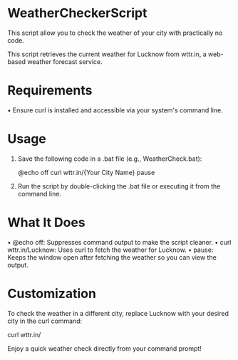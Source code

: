 # WeatherCheckerScript
This script allow you to check the weather of your city with practically no code.

This script retrieves the current weather for Lucknow from wttr.in, a web-based weather forecast service.

# Requirements
•	Ensure curl is installed and accessible via your system's command line.

# Usage
1.	Save the following code in a .bat file (e.g., WeatherCheck.bat):

    @echo off
    curl wttr.in/{Your City Name}
    pause

2.	Run the script by double-clicking the .bat file or executing it from the command line.

# What It Does
•	@echo off: Suppresses command output to make the script cleaner.
•	curl wttr.in/Lucknow: Uses curl to fetch the weather for Lucknow.
•	pause: Keeps the window open after fetching the weather so you can view the output.

# Customization
To check the weather in a different city, replace Lucknow with your desired city in the curl command:

curl wttr.in/<YourCity>

Enjoy a quick weather check directly from your command prompt!




